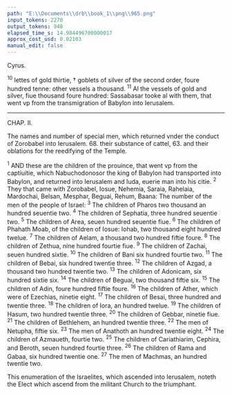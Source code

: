 ```yaml
---
path: "E:\\Documents\\drb\\book_1\\png\\965.png"
input_tokens: 2270
output_tokens: 948
elapsed_time_s: 14.984496700000017
approx_cost_usd: 0.02103
manual_edit: false
---
```

Cyrus.

<sup>10</sup> lettes of gold thirtie, † goblets of silver of the second order, foure hundred tenne: other vessels a thousand. <sup>11</sup> Al the vessels of gold and silver, fiue thousand foure hundred: Sassabasar tooke al with them, that went vp from the transmigration of Babylon into Ierusalem.

<hr>

CHAP. II.

The names and number of special men, which returned vnder the conduct of Zorobabel into Ierusalem. 68. their substance of cattel, 63. and their oblations for the reedifying of the Temple.

<sup>1</sup> AND these are the children of the prouince, that went vp from the captiuitie, which Nabuchodonosor the king of Babylon had transported into Babylon, and returned into Ierusalem and Iuda, euerie man into his citie. <sup>2</sup> They that came with Zorobabel, Iosue, Nehemia, Saraia, Rahelaia, Mardochai, Belsan, Mesphar, Beguai, Rehum, Baana: The number of the men of the people of Israel: <sup>3</sup> The children of Pharos two thousand an hundred seuentie two. <sup>4</sup> The children of Sephatia, three hundred seuentie two. <sup>5</sup> The children of Area, seuen hundred seuentie fiue. <sup>6</sup> The children of Phahath Moab, of the children of Iosue: Iohab, two thousand eight hundred twelue. <sup>7</sup> The children of Aelam, a thousand two hundred fiftie foure. <sup>8</sup> The children of Zethua, nine hundred fourtie fiue. <sup>9</sup> The children of Zachai, seuen hundred sixtie. <sup>10</sup> The children of Bani six hundred fourtie two. <sup>11</sup> The children of Bebai, six hundred twentie three. <sup>12</sup> The children of Azgad, a thousand two hundred twentie two. <sup>13</sup> The children of Adonicam, six hundred sixtie six. <sup>14</sup> The children of Beguai, two thousand fiftie six. <sup>15</sup> The children of Adin, foure hundred fiftie foure. <sup>16</sup> The children of Ather, which were of Ezechias, ninetie eight. <sup>17</sup> The children of Besai, three hundred and twentie three. <sup>18</sup> The children of Iora, an hundred twelue. <sup>19</sup> The children of Hasum, two hundred twentie three. <sup>20</sup> The children of Gebbar, ninetie fiue. <sup>21</sup> The children of Bethlehem, an hundred twentie three. <sup>22</sup> The men of Netupha, fiftie six. <sup>23</sup> The men of Anathoth an hundred twentie eight. <sup>24</sup> The children of Azmaueth, fourtie two. <sup>25</sup> The children of Cariathiarim, Cephira, and Beroth, seuen hundred fourtie three. <sup>26</sup> The children of Rama and Gabaa, six hundred twentie one. <sup>27</sup> The men of Machmas, an hundred twentie two.

<aside>This enumeration of the Israelites, which ascended into Ierusalem, noteth the Elect which ascend from the militant Church to the triumphant.</aside>

[^1]: This enumeration of the Israelites, which ascended into Ierusalem, noteth the Elect which ascend from the militant Church to the triumphant.